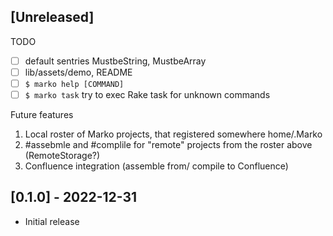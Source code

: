 ## [Unreleased]

TODO

- [ ] default sentries MustbeString, MustbeArray
- [ ] lib/assets/demo, README
- [ ] `$ marko help [COMMAND]`
- [ ] `$ marko task` try to exec Rake task for unknown commands

Future features

1. Local roster of Marko projects, that registered somewhere home/.Marko
2. #assebmle and #complile for "remote" projects from the roster above (RemoteStorage?)
3. Confluence integration (assemble from/ compile to Confluence)

## [0.1.0] - 2022-12-31

- Initial release
